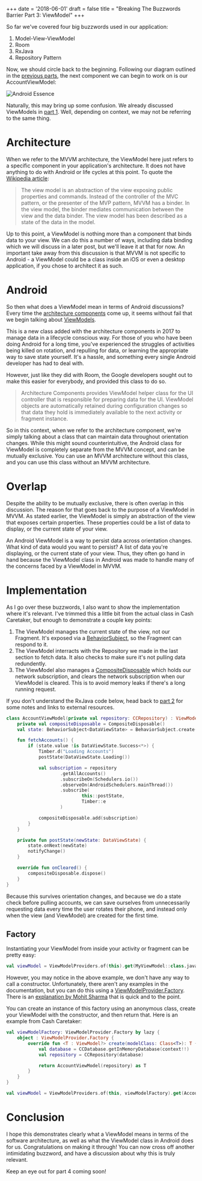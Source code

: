+++
date = '2018-06-01'
draft = false
title = "Breaking The Buzzwords Barrier Part 3: ViewModel"
+++

So far we've covered four big buzzwords used in our application:

1. Model-View-ViewModel
2. Room
3. RxJava
4. Repository Pattern

Now, we should circle back to the beginning. Following our diagram outlined in the [previous parts](posts/breaking-the-buzzwords-barrier-room-rx-repository), the next component we can begin to work on is our AccountViewModel:

![Android Essence](/images/buzzwords/architecture_viewmodel.png)

Naturally, this may bring up some confusion. We already discussed ViewModels in [part 1](posts/breaking-the-buzzwords-barrier-mvvm). Well, depending on context, we may not be referring to the same thing.

<!--more-->

# Architecture

When we refer to the MVVM architecture, the ViewModel here just refers to a specific component in your application's architecture. It does not have anything to do with Android or life cycles at this point. To quote the [Wikipedia article](https://en.wikipedia.org/wiki/Model%E2%80%93view%E2%80%93viewmodel):

> The view model is an abstraction of the view exposing public properties and commands. Instead of the controller of the MVC pattern, or the presenter of the MVP pattern, MVVM has a binder. In the view model, the binder mediates communication between the view and the data binder. The view model has been described as a state of the data in the model.

Up to this point, a ViewModel is nothing more than a component that binds data to your view. We can do this a number of ways, including data binding which we will discuss in a later post, but we'll leave it at that for now. An important take away from this discussion is that MVVM is not specific to Android - a ViewModel could be a class inside an iOS or even a desktop application, if you chose to architect it as such. 

# Android

So then what does a ViewModel mean in terms of Android discussions? Every time the [architecture components](https://developer.android.com/topic/libraries/architecture/) come up, it seems without fail that we begin talking about [ViewModels](https://developer.android.com/topic/libraries/architecture/viewmodel).

This is a new class added with the architecture components in 2017 to manage data in a lifecycle conscious way. For those of you who have been doing Android for a long time, you've experienced the struggles of activities being killed on rotation, and repulling for data, or learning the appropriate way to save state yourself. It's a hassle, and something every single Android developer has had to deal with.

However, just like they did with Room, the Google developers sought out to make this easier for everybody, and provided this class to do so.

> Architecture Components provides ViewModel helper class for the UI controller that is responsible for preparing data for the UI. ViewModel objects are automatically retained during configuration changes so that data they hold is immediately available to the next activity or fragment instance.

So in this context, when we refer to the architecture component, we're simply talking about a class that can maintain data throughout orientation changes. While this might sound counterintuitive, the Android class for ViewModel is completely separate from the MVVM concept, and can be mutually exclusive. You can use an MVVM architecture without this class, and you can use this class without an MVVM architecture.

# Overlap

Despite the ability to be mutually exclusive, there is often overlap in this discussion. The reason for that goes back to the purpose of a ViewModel in MVVM. As stated earlier, the ViewModel is simply an abstraction of the view that exposes certain properties. These properties could be a list of data to display, or the current state of your view.

An Android ViewModel is a way to persist data across orientation changes. What kind of data would you want to persist? A list of data you're displaying, or the current state of your view. Thus, they often go hand in hand because the ViewModel class in Android was made to handle many of the concerns faced by a ViewModel in MVVM. 

# Implementation

As I go over these buzzwords, I also want to show the implementation where it's relevant. I've trimmed this a little bit from the actual class in Cash Caretaker, but enough to demonstrate a couple key points:

1. The ViewModel manages the current state of the view, not our Fragment. It's exposed via a [BehaviorSubject](), so the Fragment can respond to it. 
2. The ViewModel interracts with the Repository we made in the last section to fetch data. It also checks to make sure it's not pulling data redundently.
3. The ViewModel also manages a [CompositeDisposable](http://reactivex.io/RxJava/javadoc/io/reactivex/disposables/CompositeDisposable.html) which holds our network subscription, and clears the network subscription when our ViewModel is cleared. This is to avoid memory leaks if there's a long running request.

If you don't understand the RxJava code below, head back to [part 2](posts/breaking-the-buzzwords-barrier-room-rx-repository) for some notes and links to external resources.

```kotlin
class AccountViewModel(private val repository: CCRepository) : ViewModel() {
    private val compositeDisposable = CompositeDisposable()
    val state: BehaviorSubject<DataViewState> = BehaviorSubject.create()

    fun fetchAccounts() {
        if (state.value !is DataViewState.Success<*>) {
            Timber.d("Loading Accounts")
            postState(DataViewState.Loading())

            val subscription = repository
                    .getAllAccounts()
                    .subscribeOn(Schedulers.io())
                    .observeOn(AndroidSchedulers.mainThread())
                    .subscribe(
                            this::postState,
                            Timber::e
                    )

            compositeDisposable.add(subscription)
        }
    }

    private fun postState(newState: DataViewState) {
        state.onNext(newState)
        notifyChange()
    }

    override fun onCleared() {
        compositeDisposable.dispose()
    }
}
```

Because this survives orientation changes, and because we do a state check before pulling accounts, we can save ourselves from unnecessarily requesting data every time the user rotates their phone, and instead only when the view (and ViewModel) are created for the first time. 

## Factory

Instantiating your ViewModel from inside your activity or fragment can be pretty easy:

```kotlin
val viewModel = ViewModelProviders.of(this).get(MyViewModel::class.java)
```

However, you may notice in the above example, we don't have any way to call a constructor. Unfortunately, there aren't any examples in the documentation, but you can do this using a [ViewModelProvider.Factory](https://developer.android.com/reference/android/arch/lifecycle/ViewModelProvider.Factory). There is an [explanation by Mohit Sharma](https://android.jlelse.eu/android-viewmodel-with-custom-arguments-d0ff0fba29e1) that is quick and to the point.

You can create an instance of this factory using an anonymous class, create your ViewModel with the constructor, and then return that. Here is an example from Cash Caretaker:

```kotlin
val viewModelFactory: ViewModelProvider.Factory by lazy {
    object : ViewModelProvider.Factory {
        override fun <T : ViewModel?> create(modelClass: Class<T>): T {
            val database = CCDatabase.getInMemoryDatabase(context!!)
            val repository = CCRepository(database)

            return AccountViewModel(repository) as T
        }
    }
}

val viewModel = ViewModelProviders.of(this, viewModelFactory).get(AccountViewModel::class.java)
```

# Conclusion

I hope this demonstrates clearly what a ViewModel means in terms of the software architecture, as well as what the ViewModel class in Android does for us. Congratulations on making it through! You can now cross off another intimidating buzzword, and have a discussion about why this is truly relevant. 

Keep an eye out for part 4 coming soon!